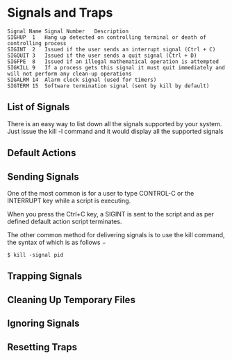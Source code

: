 # Signals and Traps
```
Signal Name	Signal Number	Description
SIGHUP	1	Hang up detected on controlling terminal or death of controlling process
SIGINT	2	Issued if the user sends an interrupt signal (Ctrl + C)
SIGQUIT	3	Issued if the user sends a quit signal (Ctrl + D)
SIGFPE	8	Issued if an illegal mathematical operation is attempted
SIGKILL	9	If a process gets this signal it must quit immediately and will not perform any clean-up operations
SIGALRM	14	Alarm clock signal (used for timers)
SIGTERM	15	Software termination signal (sent by kill by default)
```
## List of Signals
There is an easy way to list down all the signals supported by your system. Just issue the kill -l command and it would display all the supported signals 
## Default Actions
## Sending Signals
One of the most common is for a user to type CONTROL-C or the INTERRUPT key while a script is executing.

When you press the Ctrl+C key, a SIGINT is sent to the script and as per defined default action script terminates.

The other common method for delivering signals is to use the kill command, the syntax of which is as follows −
```
$ kill -signal pid
```
## Trapping Signals
## Cleaning Up Temporary Files
## Ignoring Signals
## Resetting Traps
